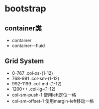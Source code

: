 # bootstrap
## container类
* container
* container—fluid
## Grid System 
* 0-767  .col-xs-(1-12)
* 768-991  .col-sm-(1-12)
* 992-1199  .col-md-(1-12)
* 1200++  .col-lg-(1-12)
* col-sm-push-1 使用left定位一格
* col-sm-offset-1 使用margin-left移动一格